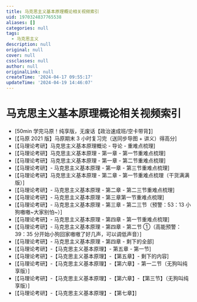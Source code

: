 ```yaml
---
title: 马克思主义基本原理概论相关视频索引
uid: 1970324837765538
aliases: []
categories: null
tags:
  - 马克思主义
description: null
original: null
cover: null
cssclasses: null
author: null
originalLink: null
createTime: '2024-04-17 09:55:17'
updateTime: '2024-04-19 14:46:07'
---
```


# 马克思主义基本原理概论相关视频索引

- [50min 学完马原！纯享版，无废话【政治速成班/空卡带背】]
- [【马原 2021 版】马原期末 3 小时复习完（送同步导图 + 讲义）得高分]
- [【马理论考研】马克思主义基本原理概论 - 导论 - 重难点梳理]
- [【马理论考研】马克思主义基本原理 - 第一章 - 第一节重难点梳理]
- [【马理论考研】马克思主义基本原理 - 第一章 - 第二节重难点梳理]
- [【马理论考研】- 马克思主义基本原理 - 第一章 - 第三节重难点梳理]
- [【马理论考研】马克思主义基本原理 - 第二章 - 第一节重难点梳理（干货满满版）]
- [【马理论考研】- 马克思主义基本原理 - 第二章 - 第二三节重难点梳理]
- [【马理论考研】- 马克思主义基本原理 - 第三章第一节重难点梳理]
- [【马理论考研】- 马克思主义基本原理 - 第三章 - 第二三节（预警：53：13 小狗嗷嗷~大家别怕~）]
- [【马理论考研】- 马克思主义基本原理 - 第四章 - 第一节重难点梳理]
- [【马理论考研】- 马克思主义基本原理 - 第四章 - 第二节 ①（高能预警：39：35 分开始小狗回家嗷嗷了好几声，可以调低声音）]
- [【马理论考研】- 马克思主义基本原理 - 第四章 - 剩下的全部]
- [【马理论考研】-【马克思主义基本原理】- 第五章 - 第一节]
- [【马理论考研】-【马克思主义基本原理】-【第五章】- 剩下的内容]
- [【马理论考研】-【马克思主义基本原理】-【第六章】- 第一二节（无狗叫纯享版）]
- [【马理论考研】-【马克思主义基本原理】-【第六章】-【第三节】（无狗叫纯享版）]
- [【马理论考研】-【马克思主义基本原理】-【第七章】]
